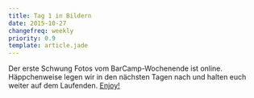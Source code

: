 ```yaml
---
title: Tag 1 in Bildern
date: 2015-10-27
changefreq: weekly
priority: 0.9
template: article.jade
---
```


Der erste Schwung Fotos vom BarCamp-Wochenende ist online. Häppchenweise legen wir in den nächsten Tagen nach und halten euch weiter auf dem Laufenden. <a href="https://www.facebook.com/media/set/?set=a.933321326759702.1073741840.191437700948072&type=1&l=6f9ba46ded" target="_blank">Enjoy!</a>